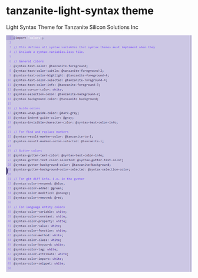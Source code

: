# tanzanite-light-syntax theme

Light Syntax Theme for Tanzanite Silicon Solutions Inc

![Snip of tanzanite-light-syntax](assets/snip.png)
